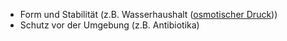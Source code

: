  - Form und Stabilität (z.B. Wasserhaushalt ([osmotischer Druck](osmotischer%20Druck)))
 - Schutz vor der Umgebung (z.B. Antibiotika)



